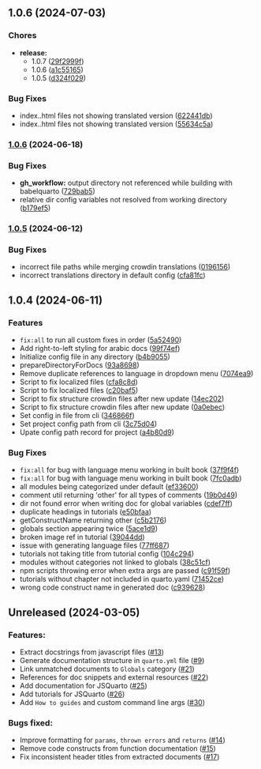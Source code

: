## 1.0.6 (2024-07-03)

### Chores
* **release:**
  *  1.0.7 ([29f2999f](https://github.com/Open-Science-Community-Saudi-Arabia/JSquarto/commit/29f2999f719b53bdfeb31f49a82d84e698175ab6))
  *  1.0.6 ([a1c55165](https://github.com/Open-Science-Community-Saudi-Arabia/JSquarto/commit/a1c55165fe4941f1f9752138b76858467c56d89a))
  *  1.0.5 ([d324f029](https://github.com/Open-Science-Community-Saudi-Arabia/JSquarto/commit/d324f02999b3efb0f7daf9cd4f6d52359e95bb4b))

### Bug Fixes
*  index.<lang>.html files not showing translated version ([622441db](https://github.com/Open-Science-Community-Saudi-Arabia/JSquarto/commit/622441dbb8e44d27170e340152cc693f173eb527))
*  index.<lang>.html files not showing translated version ([55634c5a](https://github.com/Open-Science-Community-Saudi-Arabia/JSquarto/commit/55634c5aac77cff0556c37c7ab172ade7bfe8b03))

### [1.0.6](https://github.com/Open-Science-Community-Saudi-Arabia/JSquarto/compare/v1.0.5...v1.0.6) (2024-06-18)
### Bug Fixes
* **gh_workflow:** output directory not referenced while building with babelquarto ([729bab5](https://github.com/Open-Science-Community-Saudi-Arabia/JSquarto/commit/729bab55b709a66e1faf9c9c5b122cb5100aad82))
* relative dir config variables not resolved from working directory ([b179ef5](https://github.com/Open-Science-Community-Saudi-Arabia/JSquarto/commit/b179ef5ef411e092c14552c749291a75e753a251))

### [1.0.5](https://github.com/Open-Science-Community-Saudi-Arabia/JSquarto/compare/v1.1.0...v1.0.5) (2024-06-12)
### Bug Fixes
* incorrect file paths while merging crowdin translations ([0196156](https://github.com/Open-Science-Community-Saudi-Arabia/JSquarto/commit/01961566ef87639cb120d6704b401473d7a7c969))
* incorrect translations directory in default config ([cfa81fc](https://github.com/Open-Science-Community-Saudi-Arabia/JSquarto/commit/cfa81fc650b0d52ee2e1b830fa0a0d131fd7b43f))

## 1.0.4 (2024-06-11)

### Features

-   `fix:all` to run all custom fixes in order ([5a52490](https://github.com/Open-Science-Community-Saudi-Arabia/JSquarto/commit/5a524906f91c201b876862039048dcc82ca4df93))
-   Add right-to-left styling for arabic docs ([99f74ef](https://github.com/Open-Science-Community-Saudi-Arabia/JSquarto/commit/99f74ef7f639dee02bc5ebfed0b4acd53ccb85d0))
-   Initialize config file in any directory ([b4b9055](https://github.com/Open-Science-Community-Saudi-Arabia/JSquarto/commit/b4b90557c4616627d4072438be6d5a5feabe5172))
-   prepareDirectoryForDocs ([93a8698](https://github.com/Open-Science-Community-Saudi-Arabia/JSquarto/commit/93a8698986bae201eae9e5224b5bb097a9fa2ca5))
-   Remove duplicate references to language in dropdown menu ([7074ea9](https://github.com/Open-Science-Community-Saudi-Arabia/JSquarto/commit/7074ea9131ed9e19a9d43ba98903206ae5f9ad4a))
-   Script to fix localized files ([cfa8c8d](https://github.com/Open-Science-Community-Saudi-Arabia/JSquarto/commit/cfa8c8d5e3b78a1fe32e60eda0fb38fc85f4e5aa))
-   Script to fix localized files ([c20baf5](https://github.com/Open-Science-Community-Saudi-Arabia/JSquarto/commit/c20baf55a86894fdd3e837adc76469d09d5ddb22))
-   Script to fix structure crowdin files after new update ([14ec202](https://github.com/Open-Science-Community-Saudi-Arabia/JSquarto/commit/14ec2020972d5471b9706d55a4c8208615004009))
-   Script to fix structure crowdin files after new update ([0a0ebec](https://github.com/Open-Science-Community-Saudi-Arabia/JSquarto/commit/0a0ebec47b0ef8146b1274a4f84ec66a5955bf31))
-   Set config in file from cli ([346866f](https://github.com/Open-Science-Community-Saudi-Arabia/JSquarto/commit/346866f886d3ee963b2edbde5c29d824ecc86d05))
-   Set project config path from cli ([3c75d04](https://github.com/Open-Science-Community-Saudi-Arabia/JSquarto/commit/3c75d04b7341f680a6666070b266134d2328478c))
-   Upate config path record for project ([a4b80d9](https://github.com/Open-Science-Community-Saudi-Arabia/JSquarto/commit/a4b80d9d93ebc1dc845d4a3ac7fa8f76fb6a610d))

### Bug Fixes

-   `fix:all` for bug with language menu working in built book ([37f9f4f](https://github.com/Open-Science-Community-Saudi-Arabia/JSquarto/commit/37f9f4f2be52e393a895468653df99171af4a5ce))
-   `fix:all` for bug with language menu working in built book ([7fc0adb](https://github.com/Open-Science-Community-Saudi-Arabia/JSquarto/commit/7fc0adb181fe5a55a7ad275e33aef2866b1c0a0a))
-   all modules being categorized under default ([ef33600](https://github.com/Open-Science-Community-Saudi-Arabia/JSquarto/commit/ef336000bdc14c486d252020475019044035eb70))
-   comment util returning 'other' for all types of comments ([19b0d49](https://github.com/Open-Science-Community-Saudi-Arabia/JSquarto/commit/19b0d49ffed619bb0acf4ccc89f5f80bdb3db92f))
-   dir not found error when writing doc for global variables ([cdef7ff](https://github.com/Open-Science-Community-Saudi-Arabia/JSquarto/commit/cdef7ff6346e42188950aa765136f7d28a36304b))
-   duplicate headings in tutorials ([e50bfaa](https://github.com/Open-Science-Community-Saudi-Arabia/JSquarto/commit/e50bfaae27af411144244f7cf6088eeb2062f151))
-   getConstructName returning other ([c5b2176](https://github.com/Open-Science-Community-Saudi-Arabia/JSquarto/commit/c5b21762e60810b52ab93a74c6d0a09002273404))
-   globals section appearing twice ([5ace1d9](https://github.com/Open-Science-Community-Saudi-Arabia/JSquarto/commit/5ace1d98fdc3eaddd7ca8226957a8dd066e68cc1))
-   broken image ref in tutorial ([39044dd](https://github.com/Open-Science-Community-Saudi-Arabia/JSquarto/commit/39044ddc104680e1207ee4bb7a6c42a90eb06465))
-   issue with generating language files ([77ff687](https://github.com/Open-Science-Community-Saudi-Arabia/JSquarto/commit/77ff6874ea257d9a4b4465561f73a74b8dc0e816))
-   tutorials not taking title from tutorial config ([104c294](https://github.com/Open-Science-Community-Saudi-Arabia/JSquarto/commit/104c294df45b4a7b0c4ff376f26153a2f9e1215a))
-   modules without categories not linked to globals ([38c51cf](https://github.com/Open-Science-Community-Saudi-Arabia/JSquarto/commit/38c51cfd9c5fc9232c3d5b5f47fbb77856636a58))
-   npm scripts throwing error when extra args are passed ([c91f59f](https://github.com/Open-Science-Community-Saudi-Arabia/JSquarto/commit/c91f59f0e179aed83e6453c7a60b1dfee19eb0f9))
-   tutorials without chapter not included in quarto.yaml ([71452ce](https://github.com/Open-Science-Community-Saudi-Arabia/JSquarto/commit/71452ce397d5542b76776149476bb64d306a0230))
-   wrong code construct name in generated doc ([c939628](https://github.com/Open-Science-Community-Saudi-Arabia/JSquarto/commit/c939628b69f2c575beb2e41eb3e9272ed0405ef4))

## Unreleased (2024-03-05)

### Features:

-   Extract docstrings from javascript files ([#13](https://github.com/Open-Science-Community-Saudi-Arabia/JSquarto/pull/3))
-   Generate documentation structure in `quarto.yml` file ([#9](https://github.com/Open-Science-Community-Saudi-Arabia/JSquarto/pull/7))
-   Link unmatched documents to `Globals` category ([#21](https://github.com/Open-Science-Community-Saudi-Arabia/JSquarto/pull/21))
-   References for doc snippets and external resources ([#22](https://github.com/Open-Science-Community-Saudi-Arabia/JSquarto/pull/22))
-   Add documentation for JSQuarto ([#25](https://github.com/Open-Science-Community-Saudi-Arabia/JSquarto/pull/25))
-   Add tutorials for JSQuarto ([#26](https://github.com/Open-Science-Community-Saudi-Arabia/JSquarto/pull/26))
-   Add `How to guides` and custom command line args ([#30](https://github.com/Open-Science-Community-Saudi-Arabia/JSquarto/pull/30))

### Bugs fixed:

-   Improve formatting for `params`, `thrown errors` and `returns` ([#14](https://github.com/Open-Science-Community-Saudi-Arabia/JSquarto/pull/14))
-   Remove code constructs from function documentation ([#15](https://github.com/Open-Science-Community-Saudi-Arabia/JSquarto/pull/15))
-   Fix inconsistent header titles from extracted documents ([#17](https://github.com/Open-Science-Community-Saudi-Arabia/JSquarto/pull/17))
